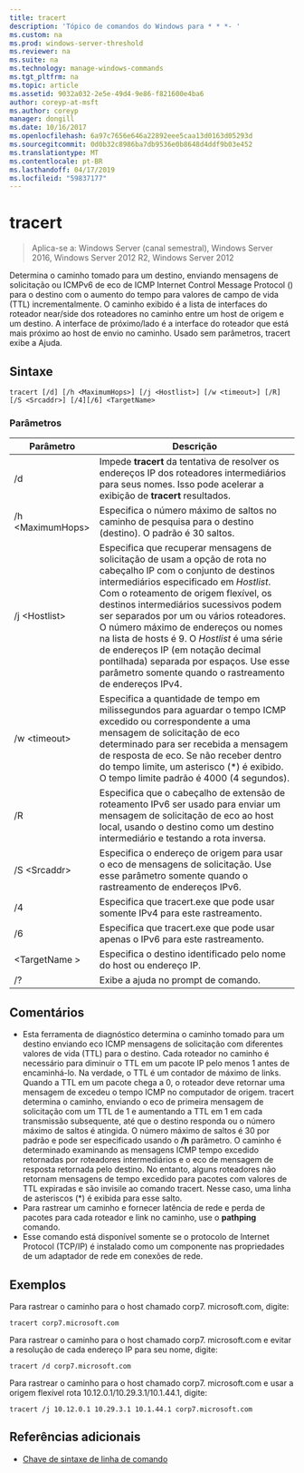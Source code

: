 ```yaml
---
title: tracert
description: 'Tópico de comandos do Windows para * * *- '
ms.custom: na
ms.prod: windows-server-threshold
ms.reviewer: na
ms.suite: na
ms.technology: manage-windows-commands
ms.tgt_pltfrm: na
ms.topic: article
ms.assetid: 9032a032-2e5e-49d4-9e86-f821600e4ba6
author: coreyp-at-msft
ms.author: coreyp
manager: dongill
ms.date: 10/16/2017
ms.openlocfilehash: 6a97c7656e646a22892eee5caa13d0163d05293d
ms.sourcegitcommit: 0d0b32c8986ba7db9536e0b8648d4ddf9b03e452
ms.translationtype: MT
ms.contentlocale: pt-BR
ms.lasthandoff: 04/17/2019
ms.locfileid: "59837177"
---
```

# <a name="tracert"></a>tracert

>Aplica-se a: Windows Server (canal semestral), Windows Server 2016, Windows Server 2012 R2, Windows Server 2012

Determina o caminho tomado para um destino, enviando mensagens de solicitação ou ICMPv6 de eco de ICMP Internet Control Message Protocol () para o destino com o aumento do tempo para valores de campo de vida (TTL) incrementalmente. O caminho exibido é a lista de interfaces do roteador near/side dos roteadores no caminho entre um host de origem e um destino. A interface de próximo/lado é a interface do roteador que está mais próximo ao host de envio no caminho. Usado sem parâmetros, tracert exibe a Ajuda.   

## <a name="syntax"></a>Sintaxe  
```  
tracert [/d] [/h <MaximumHops>] [/j <Hostlist>] [/w <timeout>] [/R] [/S <Srcaddr>] [/4][/6] <TargetName>  
```  
### <a name="parameters"></a>Parâmetros  
|Parâmetro|Descrição|  
|-------|--------|  
|/d|Impede **tracert** da tentativa de resolver os endereços IP dos roteadores intermediários para seus nomes. Isso pode acelerar a exibição de **tracert** resultados.|  
|/h \<MaximumHops>|Especifica o número máximo de saltos no caminho de pesquisa para o destino (destino). O padrão é 30 saltos.|  
|/j \<Hostlist>|Especifica que recuperar mensagens de solicitação de usam a opção de rota no cabeçalho IP com o conjunto de destinos intermediários especificado em *Hostlist*. Com o roteamento de origem flexível, os destinos intermediários sucessivos podem ser separados por um ou vários roteadores. O número máximo de endereços ou nomes na lista de hosts é 9. O *Hostlist* é uma série de endereços IP (em notação decimal pontilhada) separada por espaços. Use esse parâmetro somente quando o rastreamento de endereços IPv4.|  
|/w \<timeout>|Especifica a quantidade de tempo em milissegundos para aguardar o tempo ICMP excedido ou correspondente a uma mensagem de solicitação de eco determinado para ser recebida a mensagem de resposta de eco. Se não receber dentro do tempo limite, um asterisco (*) é exibido. O tempo limite padrão é 4000 (4 segundos).|  
|/R|Especifica que o cabeçalho de extensão de roteamento IPv6 ser usado para enviar um mensagem de solicitação de eco ao host local, usando o destino como um destino intermediário e testando a rota inversa.|  
|/S \<Srcaddr>|Especifica o endereço de origem para usar o eco de mensagens de solicitação. Use esse parâmetro somente quando o rastreamento de endereços IPv6.|  
|/4|Especifica que tracert.exe que pode usar somente IPv4 para este rastreamento.|  
|/6|Especifica que tracert.exe que pode usar apenas o IPv6 para este rastreamento.|  
|\<TargetName >|Especifica o destino identificado pelo nome do host ou endereço IP.|  
|/?|Exibe a ajuda no prompt de comando.|  

## <a name="remarks"></a>Comentários  
-   Esta ferramenta de diagnóstico determina o caminho tomado para um destino enviando eco ICMP mensagens de solicitação com diferentes valores de vida (TTL) para o destino. Cada roteador no caminho é necessário para diminuir o TTL em um pacote IP pelo menos 1 antes de encaminhá-lo. Na verdade, o TTL é um contador de máximo de links. Quando a TTL em um pacote chega a 0, o roteador deve retornar uma mensagem de excedeu o tempo ICMP no computador de origem. tracert determina o caminho, enviando o eco de primeira mensagem de solicitação com um TTL de 1 e aumentando a TTL em 1 em cada transmissão subsequente, até que o destino responda ou o número máximo de saltos é atingida. O número máximo de saltos é 30 por padrão e pode ser especificado usando o **/h** parâmetro. O caminho é determinado examinando as mensagens ICMP tempo excedido retornadas por roteadores intermediários e o eco de mensagem de resposta retornada pelo destino. No entanto, alguns roteadores não retornam mensagens de tempo excedido para pacotes com valores de TTL expiradas e são invisile ao comando tracert. Nesse caso, uma linha de asteriscos (*) é exibida para esse salto.  
-   Para rastrear um caminho e fornecer latência de rede e perda de pacotes para cada roteador e link no caminho, use o **pathping** comando.  
-   Esse comando está disponível somente se o protocolo de Internet Protocol (TCP/IP) é instalado como um componente nas propriedades de um adaptador de rede em conexões de rede.  

## <a name="BKMK_Examples"></a>Exemplos  
Para rastrear o caminho para o host chamado corp7. microsoft.com, digite:  
```  
tracert corp7.microsoft.com  
```  
Para rastrear o caminho para o host chamado corp7. microsoft.com e evitar a resolução de cada endereço IP para seu nome, digite:  
```  
tracert /d corp7.microsoft.com  
```  
Para rastrear o caminho para o host chamado corp7. microsoft.com e usar a origem flexível rota 10.12.0.1/10.29.3.1/10.1.44.1, digite:  
```  
tracert /j 10.12.0.1 10.29.3.1 10.1.44.1 corp7.microsoft.com  
```  
## <a name="additional-references"></a>Referências adicionais  
-   [Chave de sintaxe de linha de comando](command-line-syntax-key.md)  
